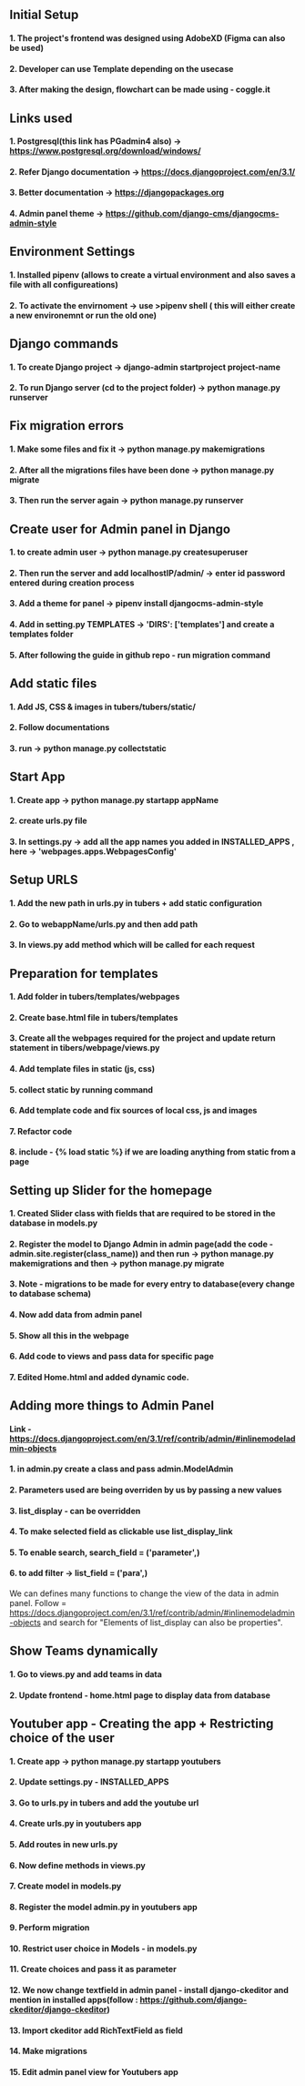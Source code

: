 ## Initial Setup
#### 1. The project's frontend was designed using AdobeXD (Figma can also be used)
#### 2. Developer can use Template depending on the usecase
#### 3. After making the design, flowchart can be made using - coggle.it

## Links used
#### 1. Postgresql(this link has PGadmin4 also) -> https://www.postgresql.org/download/windows/
#### 2. Refer Django documentation -> https://docs.djangoproject.com/en/3.1/
#### 3. Better documentation -> https://djangopackages.org
#### 4. Admin panel theme -> https://github.com/django-cms/djangocms-admin-style

## Environment Settings
#### 1. Installed pipenv (allows to create a virtual environment and also saves a file with all configureations)
#### 2. To activate the envirnoment -> use >pipenv shell ( this will either create a new environemnt or run the old one)

## Django commands
#### 1. To create Django project ->  django-admin startproject project-name
#### 2. To run Django server (cd to the project folder) -> python manage.py runserver

## Fix migration errors
#### 1. Make some files and fix it ->  python manage.py makemigrations
#### 2. After all the migrations files have been done -> python manage.py migrate
#### 3. Then run the server again -> python manage.py runserver

## Create user for Admin panel in Django
#### 1. to create admin user -> python manage.py createsuperuser
#### 2. Then run the server and add localhostIP/admin/ -> enter id password entered during creation process
#### 3. Add a theme for panel -> pipenv install djangocms-admin-style
#### 4. Add in setting.py TEMPLATES -> 'DIRS': ['templates'] and create a templates folder
#### 5. After following the guide in github repo - run migration command

## Add static files
#### 1. Add JS, CSS & images in tubers/tubers/static/
#### 2. Follow documentations
#### 3. run -> python manage.py collectstatic

## Start App
#### 1. Create app -> python manage.py startapp appName
#### 2. create urls.py file
#### 3. In settings.py -> add all the app names you added in INSTALLED_APPS , here -> 'webpages.apps.WebpagesConfig'

## Setup URLS
#### 1. Add the new path in urls.py in tubers + add static configuration
#### 2. Go to webappName/urls.py and then add path 
#### 3. In views.py add method which will be called for each request

## Preparation for templates
#### 1. Add folder in tubers/templates/webpages
#### 2. Create base.html file in tubers/templates
#### 3. Create all the webpages required for the project and update return statement in tibers/webpage/views.py
#### 4. Add template files in static (js, css)
#### 5. collect static by running command
#### 6. Add template code and fix sources of local css, js and images
#### 7. Refactor code
#### 8. include - {% load static %} if we are loading anything from static from a page

## Setting up Slider for the homepage
#### 1. Created Slider class with fields that are required to be stored in the database in models.py
#### 2. Register the model to Django Admin in admin page(add the code - admin.site.register(class_name)) and then run -> python manage.py makemigrations and then -> python manage.py migrate
#### 3. Note - migrations to be made for every entry to database(every change to database schema)
#### 4. Now add data from admin panel
#### 5. Show all this in the webpage
#### 6. Add code to views and pass data for specific page
#### 7. Edited Home.html and added dynamic code.

## Adding more things to Admin Panel
#### Link - https://docs.djangoproject.com/en/3.1/ref/contrib/admin/#inlinemodeladmin-objects
#### 1. in admin.py create a class and pass admin.ModelAdmin
#### 2. Parameters used are being overriden by us by passing a new values
#### 3. list_display - can be overridden
#### 4. To make selected field as clickable use list_display_link
#### 5. To enable search, search_field = ('parameter',)
#### 6. to add filter -> list_field = ('para',)
We can defines many functions to change the view of the data in admin panel. Follow = https://docs.djangoproject.com/en/3.1/ref/contrib/admin/#inlinemodeladmin-objects and search for "Elements of list_display can also be properties".

## Show Teams dynamically
#### 1. Go to views.py and add teams in data
#### 2. Update frontend - home.html page to display data from database

## Youtuber app - Creating the app + Restricting choice of the user
#### 1. Create app -> python manage.py startapp youtubers
#### 2. Update settings.py - INSTALLED_APPS
#### 3. Go to urls.py in tubers and add the youtube url
#### 4. Create urls.py in youtubers app
#### 5. Add routes in new urls.py
#### 6. Now define methods in views.py
#### 7. Create model in models.py
#### 8. Register the model admin.py in youtubers app
#### 9. Perform migration
#### 10. Restrict user choice in Models - in models.py
#### 11. Create choices and pass it as parameter
#### 12. We now change textfield in admin panel - install django-ckeditor and mention in installed apps(follow : https://github.com/django-ckeditor/django-ckeditor)
#### 13. Import ckeditor add RichTextField as field
#### 14. Make migrations
#### 15. Edit admin panel view for Youtubers app

